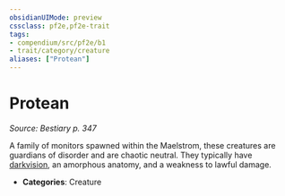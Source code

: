 ```yaml
---
obsidianUIMode: preview
cssclass: pf2e,pf2e-trait
tags:
- compendium/src/pf2e/b1
- trait/category/creature
aliases: ["Protean"]
---
```

# Protean  
*Source: Bestiary p. 347*  

A family of monitors spawned within the Maelstrom, these creatures are guardians of disorder and are chaotic neutral. They typically have [darkvision](../abilities/darkvision.md), an amorphous anatomy, and a weakness to lawful damage.

- **Categories**: Creature